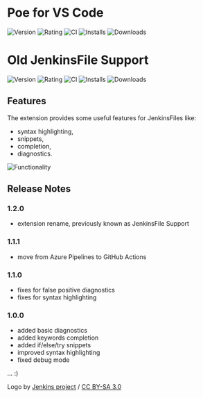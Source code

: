 # Poe for VS Code
![Version](https://img.shields.io/visual-studio-marketplace/v/recode.poe?style=for-the-badge)
![Rating](https://img.shields.io/visual-studio-marketplace/r/recode.poe?style=for-the-badge)
![CI](https://img.shields.io/github/workflow/status/sgwozdz/poe/CI?style=for-the-badge)
![Installs](https://img.shields.io/visual-studio-marketplace/i/recode.poe?style=for-the-badge)
![Downloads](https://img.shields.io/visual-studio-marketplace/d/recode.poe?style=for-the-badge)
# Old JenkinsFile Support
![Version](https://img.shields.io/visual-studio-marketplace/v/ivory-lab.jenkinsfile-support?style=for-the-badge)
![Rating](https://img.shields.io/visual-studio-marketplace/r/ivory-lab.jenkinsfile-support?style=for-the-badge)
![CI](https://img.shields.io/github/workflow/status/sgwozdz/jenkinsfile-support/CI?style=for-the-badge)
![Installs](https://img.shields.io/visual-studio-marketplace/i/ivory-lab.jenkinsfile-support?style=for-the-badge)
![Downloads](https://img.shields.io/visual-studio-marketplace/d/ivory-lab.jenkinsfile-support?style=for-the-badge)

## Features

The extension provides some useful features for JenkinsFiles like:
* syntax highlighting,
* snippets,
* completion,
* diagnostics.

![Functionality](images/functionality.png)

## Release Notes

### 1.2.0
- extension rename, previously known as JenkinsFile Support

### 1.1.1
- move from Azure Pipelines to GitHub Actions

### 1.1.0
- fixes for false positive diagnostics
- fixes for syntax highlighting

### 1.0.0
- added basic diagnostics
- added keywords completion
- added if/else/try snippets
- improved syntax highlighting
- fixed debug mode

... :)


Logo by [Jenkins project](https://jenkins.io) / [CC BY-SA 3.0](https://creativecommons.org/licenses/by-sa/3.0)